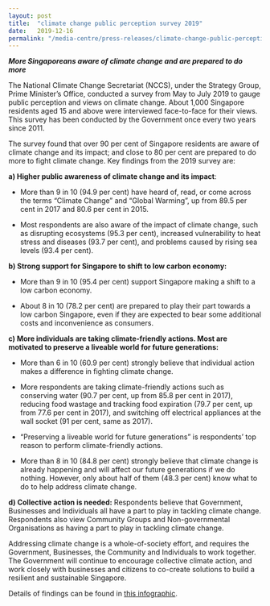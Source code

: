 ```yaml
---
layout: post
title:  "climate change public perception survey 2019"
date:   2019-12-16
permalink: "/media-centre/press-releases/climate-change-public-perception-survey-2019"
---
```


**_More Singaporeans aware of climate change and are prepared to do more_**

The National Climate Change Secretariat (NCCS), under the Strategy Group, Prime Minister’s Office, conducted a survey from May to July 2019 to gauge public perception and views on climate change. About 1,000 Singapore residents aged 15 and above were interviewed face-to-face for their views. This survey has been conducted by the Government once every two years since 2011.

The survey found that over 90 per cent of Singapore residents are aware of climate change and its impact; and close to 80 per cent are prepared to do more to fight climate change. Key findings from the 2019 survey are:

**a) Higher public awareness of climate change and its impact**:

- More than 9 in 10 (94.9 per cent) have heard of, read, or come across the terms “Climate Change” and “Global Warming”, up from 89.5 per cent in 2017 and 80.6 per cent in 2015.

- Most respondents are also aware of the impact of climate change, such as disrupting ecosystems (95.3 per cent), increased vulnerability to heat stress and diseases (93.7 per cent), and problems caused by rising sea levels (93.4 per cent).

**b) Strong support for Singapore to shift to low carbon economy:**

- More than 9 in 10 (95.4 per cent) support Singapore making a shift to a low carbon economy.

- About 8 in 10 (78.2 per cent) are prepared to play their part towards a low carbon Singapore, even if they are expected to bear some additional costs and inconvenience as consumers.

**c) More individuals are taking climate-friendly actions. Most are motivated to preserve a liveable world for future generations:**

- More than 6 in 10 (60.9 per cent) strongly believe that individual action makes a difference in fighting climate change.

- More respondents are taking climate-friendly actions such as conserving water (90.7 per cent, up from 85.8 per cent in 2017), reducing food wastage and tracking food expiration (79.7 per cent, up from 77.6 per cent in 2017), and switching off electrical appliances at the wall socket (91 per cent, same as 2017).

- “Preserving a liveable world for future generations” is respondents’ top reason to perform climate-friendly actions.

- More than 8 in 10 (84.8 per cent) strongly believe that climate change is already happening and will affect our future generations if we do nothing. However, only about half of them (48.3 per cent) know what to do to help address climate change.

**d) Collective action is needed:** Respondents believe that Government, Businesses and Individuals all have a part to play in tackling climate change. Respondents also view Community Groups and Non-governmental Organisations as having a part to play in tackling climate change.

Addressing climate change is a whole-of-society effort, and requires the Government, Businesses, the Community and Individuals to work together. The Government will continue to encourage collective climate action, and work closely with businesses and citizens to co-create solutions to build a resilient and sustainable Singapore.

Details of findings can be found in [this infographic](https://www.strategygroup.gov.sg/files/media-centre/publications/pps-infographic-final.pdf).

